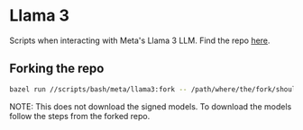 # Llama 3 

Scripts when interacting with Meta's Llama 3 LLM. Find the repo [here](https://github.com/meta-llama/llama3).

## Forking the repo

```bash
bazel run //scripts/bash/meta/llama3:fork -- /path/where/the/fork/should/be/stored
```

NOTE: This does not download the signed models. To download the models follow the steps from the forked repo.
